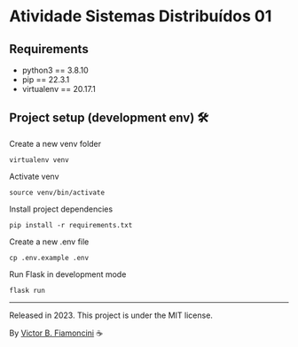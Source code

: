 # Atividade Sistemas Distribuídos 01

## Requirements

- python3 == 3.8.10
- pip == 22.3.1
- virtualenv == 20.17.1

## Project setup (development env) 🛠

Create a new venv folder

```
virtualenv venv
```

Activate venv

```
source venv/bin/activate
```

Install project dependencies

```
pip install -r requirements.txt
```

Create a new .env file

```
cp .env.example .env
```

Run Flask in development mode

```
flask run
```

----------
Released in 2023. This project is under the MIT license.

By [Victor B. Fiamoncini](https://github.com/Victor-Fiamoncini) ☕
